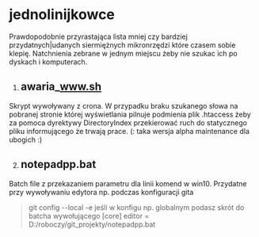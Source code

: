 # jednolinijkowce

Prawdopodobnie przyrastająca lista mniej czy bardziej przydatnych|udanych siermiężnych mikronrzędzi które czasem sobie klepię.
Natchnienia zebrane w jednym miejscu żeby nie szukac ich po dyskach i komputerach.

1. ## awaria_www.sh
Skrypt wywoływany z crona. W przypadku braku szukanego słowa na pobranej stronie której wyświetlania pilnuje podmienia plik .htaccess żeby za pomoca dyrektywy DirectoryIndex przekierować ruch do statycznego pliku informującego że trwają prace. (: taka wersja alpha maintenance dla ubogich :)

2. ## notepadpp.bat
Batch file z przekazaniem parametru dla linii komend w win10. Przydatne przy wywoływaniu edytora np. podczas konfiguracji gita 
> git config --local -e
jeśli w konfigu np. globalnym podasz skrót do batcha wywołującego
> [core]
> editor = D:/roboczy/git_projekty/notepadpp.bat
